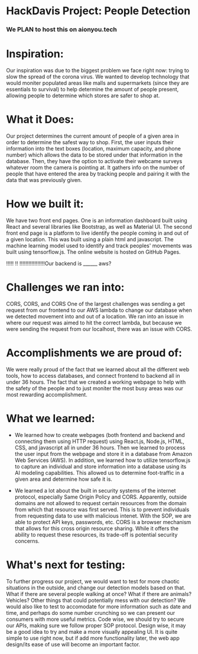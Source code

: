 <h1>
HackDavis Project: People Detection
</h1>

### We PLAN to host this on aionyou.tech

<h1>Inspiration:</h1>

Our inspiration was due to the biggest problem we face right now: trying to slow the spread of the corona virus. We wanted to develop technology that would moniter populated areas like malls and supermarkets (since they are essentials to survival) to help determine the amount of people present, allowing people to determine which stores are safer to shop at.

<h1>What it Does:</h1>

Our project determines the current amount of people of a given area in order to determine the safest way to shop. First, the user inputs their information into the text boxes (location, maximum capacity, and phone number) which allows the data to be stored under that information in the database. Then, they have the option to activate their webcame surveys whatever room the camera is pointing at. It gathers info on the number of people that have entered the area by tracking people and pairing it with the data that was previously given.

<h1>How we built it:</h1>

We have two front end pages. One is an information dashboard built using React and several libraries like Bootstrap, as well as Material UI. The second front end page is a platform to live identify the people coming in and out of a given location. This was built using a plain html and javascript. The machine learning model used to identify and track peoples' movements was built using tensorflow.js. The online website is hosted on GitHub Pages.





!!!!! !! !!!!!!!!!!!!!!!!!Our backend is ______ aws? 





<h1>Challenges we ran into:</h1>

CORS, CORS, and CORS
One of the largest challenges was sending a get request from our frontend to our AWS lambda to change our database when we detected movement into and out of a location. We ran into an issue in where our request was aimed to hit the correct lambda, but because we were sending the request from our localhost, there was an issue with CORS.

<h1>Accomplishments we are proud of:</h1>

We were really proud of the fact that we learned about all the different web tools, how to access databases, and connect frontend to backend all in under 36 hours. The fact that we created a working webpage to help with the safety of the people and to just moniter the most busy areas was our most rewarding accomplishment. 

<h1>What we learned:</h1>

- We learned how to create webpages (both frontend and backend and connecting them using HTTP request) using React.js, Node.js, HTML, CSS, and javascript all in under 36 hours. Then we learned to process the user input from the webpage and store it in a database from Amazon Web Services (AWS). In addition, we learned how to utilize tensorflow.js to capture an individual and store information into a database using its AI modeling capabilities. This allowed us to determine foot-traffic in a given area and determine how safe it is. 

- We learned a lot about the built in security systems of the internet protocol, especially Same Origin Policy and CORS. Apparently, outside domains are not allowed to request certain resources from the domain from which that resource was first served. This is to prevent individuals from requesting data to use with malicious intenet. With the SOP, we are able to protect API keys, passwords, etc. CORS is a browser mechanism that allows for this cross origin resource sharing. While it offers the ability to request these resources, its trade-off is potential security concerns.

<h1>What's next for testing:</h1>
To further progress our project, we would want to test for more chaotic situations in the outside, and change our detection models based on that. What if there are several people walking at once? What if there are animals? Vehicles? Other things that could potentially mess with our detection?
We would also like to test to accomodate for more information such as date and time, and perhaps do some number crunching so we can present our consumers with more useful metrics.
Code wise, we should try to secure our APIs, making sure we follow proper SOP protocol.
Design wise, it may be a good idea to try and make a more visually appealing UI. It is quite simple to use right now, but if add more functionality later, the web app design/its ease of use will become an important factor.
